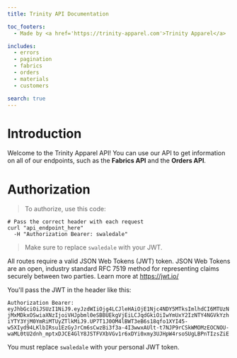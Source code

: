 ```yaml
---
title: Trinity API Documentation

toc_footers:
  - Made by <a href='https://trinity-apparel.com'>Trinity Apparel</a>

includes:
  - errors
  - pagination
  - fabrics
  - orders
  - materials
  - customers

search: true
---
```


# Introduction

Welcome to the Trinity Apparel API! You can use our API to get information on all of our endpoints, such as the **Fabrics API** and the **Orders API**.

# Authorization

> To authorize, use this code:

```shell
# Pass the correct header with each request
curl "api_endpoint_here"
  -H "Authorization Bearer: swaledale"
```

> Make sure to replace `swaledale` with your JWT.

All routes require a valid JSON Web Tokens (JWT) token. JSON Web Tokens are an open, industry standard RFC 7519 method for representing claims securely between two parties. Learn more at <a href='https://jwt.io/'>https://jwt.io/</a>

You'll pass the JWT in the header like this:

`Authorization Bearer: eyJhbGciOiJSUzI1NiJ9.eyJzdWIiOjg4LCJleHAiOjE1Njc4NDY5MTksImlhdCI6MTUzNjMxMDkxOSwiaXNzIjoiVHJpbml0eSBBUEkgVjEiLCJqdGkiOiIwYmUxY2IzNTY4NGVkYzhiYTY3YjM0YmRiMTUyZTlkMiJ9.UP7T1J0OM4lBWT3eB6s18qfo1XYI45-w5XIyd94LKlbIRsu1EzGyJrCm6sCwzBi3f3a-4I3wwxAUlt-t7NJP9rCSkWMOMzEOCNOU-waML0tU2dnh_mptxDJCE4GlY8JSTFVXbVGv1r6xDYi0xmy3UJHpW4rsoSUgLBPnTIzsZiE`

<aside class="notice">
You must replace <code>swaledale</code> with your personal JWT token. 
</aside>

